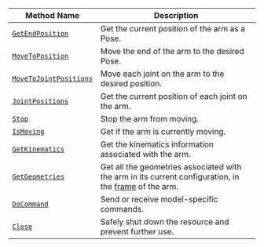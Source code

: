 <!-- prettier-ignore -->
Method Name | Description
----------- | -----------
[`GetEndPosition`](/components/arm/#getendposition) | Get the current position of the arm as a Pose.
[`MoveToPosition`](/components/arm/#movetoposition) | Move the end of the arm to the desired Pose.
[`MoveToJointPositions`](/components/arm/#movetojointpositions) | Move each joint on the arm to the desired position.
[`JointPositions`](/components/arm/#jointpositions) | Get the current position of each joint on the arm.
[`Stop`](/components/arm/#stop) | Stop the arm from moving.
[`IsMoving`](/components/arm/#ismoving) | Get if the arm is currently moving.
[`GetKinematics`](/components/arm/#getkinematics) | Get the kinematics information associated with the arm.
[`GetGeometries`](/components/arm/#getgeometries) | Get all the geometries associated with the arm in its current configuration, in the [frame](/mobility/frame-system/) of the arm.
[`DoCommand`](/components/arm/#docommand) | Send or receive model-specific commands.
[`Close`](/components/arm/#close) | Safely shut down the resource and prevent further use.

